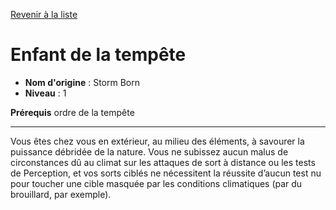[Revenir à la liste](list.md)

# Enfant de la tempête

 * **Nom d'origine** : Storm Born
 * **Niveau** : 1


<p><strong>Prérequis</strong> ordre de la tempête</p>
<hr>
<p>Vous êtes chez vous en extérieur, au milieu des éléments, à savourer la puissance débridée de la nature. Vous ne subissez aucun malus de circonstances dû au climat sur les attaques de sort à distance ou les tests de Perception, et vos sorts ciblés ne nécessitent la réussite d’aucun test nu pour toucher une cible masquée par les conditions climatiques (par du brouillard, par exemple).</p>